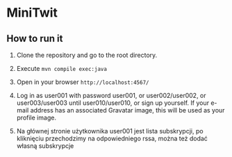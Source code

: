 # MiniTwit

## How to run it

1. Clone the repository and go to the root directory.

2. Execute `mvn compile exec:java`

3. Open in your browser `http://localhost:4567/`

4. Log in as user001 with password user001, or user002/user002, or user003/user003 until user010/user010, or sign up yourself. If your e-mail address has an associated Gravatar image, this will be used as your profile image.

5. Na głównej stronie użytkownika user001 jest lista subskrypcji, po kliknięciu przechodzimy na odpowiedniego
rssa, można też dodać własną subskrypcje
